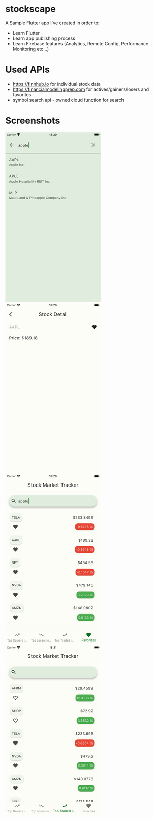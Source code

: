 # stockscape

A Sample Flutter app I've created in order to:

- Learn Flutter
- Learn app publishing process
- Learn Firebase features (Analytics, Remote Config, Performance Monitoring etc...)

# Used APIs

- https://finnhub.io for individual stock data
- https://financialmodelingprep.com for actives/gainers/losers and favorites
- symbol search api - owned cloud function for search

# Screenshots

<img src="release-assets%2Fscreenshots%2Fios%2F5.5%2FSimulator%20Screenshot%20-%20iPhone%208%20Plus%20-%202023-11-27%20at%2018.20.45.png" alt="drawing" width="300px"/>
<img src="release-assets%2Fscreenshots%2Fios%2F5.5%2FSimulator%20Screenshot%20-%20iPhone%208%20Plus%20-%202023-11-27%20at%2018.20.49.png" alt="drawing" width="300px"/>
<img src="release-assets%2Fscreenshots%2Fios%2F5.5%2FSimulator%20Screenshot%20-%20iPhone%208%20Plus%20-%202023-11-27%20at%2018.20.53.png" alt="drawing" width="300px"/>
<img src="release-assets%2Fscreenshots%2Fios%2F5.5%2FSimulator%20Screenshot%20-%20iPhone%208%20Plus%20-%202023-11-27%20at%2018.21.15.png" alt="drawing" width="300px"/>